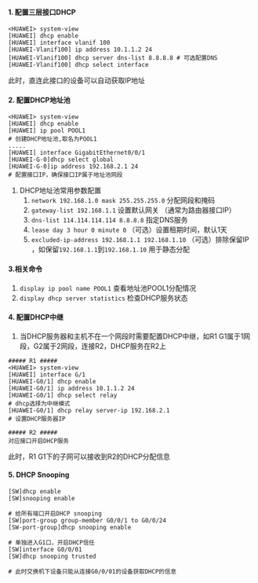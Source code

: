#### 1. 配置三层接口DHCP
```
<HUAWEI> system-view
[HUAWEI] dhcp enable
[HUAWEI] interface vlanif 100
[HUAWEI-Vlanif100] ip address 10.1.1.2 24
[HUAWEI-Vlanif100] dhcp server dns-list 8.8.8.8 # 可选配置DNS
[HUAWEI-Vlanif100] dhcp select interface
```
此时，直连此接口的设备可以自动获取IP地址

#### 2. 配置DHCP地址池
```
<HUAWEI> system-view
[HUAWEI] dhcp enable
[HUAWEI] ip pool POOL1
# 创建DHCP地址池,取名为POOL1
.....
[HUAWEI] interface GigabitEthernet0/0/1
[HUAWEI-G-0]dhcp select global
[HUAWEI-G-0]ip address 192.168.2.1 24
# 配置接口IP，确保接口IP属于地址池网段
```
1. DHCP地址池常用参数配置
	1. `network 192.168.1.0 mask 255.255.255.0` 分配网段和掩码
	2. `gateway-list 192.168.1.1` 设置默认网关 （通常为路由器接口IP）
	3. `dns-list 114.114.114.114 8.8.8.8` 指定DNS服务
	4. `lease day 3 hour 0 minute 0` （可选）设置租期时间，默认1天
	5. `excluded-ip-address 192.168.1.1 192.168.1.10` （可选）排除保留IP ，如保留`192.168.1.1`到`192.168.1.10` 用于静态分配

#### 3.相关命令
1. `display ip pool name POOL1` 查看地址池POOL1分配情况
2. `display dhcp server statistics` 检查DHCP服务状态

#### 4. 配置DHCP中继
1. 当DHCP服务器和主机不在一个网段时需要配置DHCP中继，如R1 G1属于1网段，G2属于2网段，连接R2，DHCP服务在R2上

```
##### R1 #####
<HUAWEI> system-view
[HUAWEI] interface G/1
[HUAWEI-G0/1] dhcp enable
[HUAWEI-G0/1] ip address 10.1.1.2 24
[HUAWEI-G0/1] dhcp select relay
# dhcp选择为中继模式
[HUAWEI-G0/1] dhcp relay server-ip 192.168.2.1
# 设置DHCP服务器IP

##### R2 #####
对应接口开启DHCP服务
```

此时，R1 G1下的子网可以接收到R2的DHCP分配信息

#### 5. DHCP Snooping
```
[SW]dhcp enable
[SW]snooping enable

# 给所有端口开启DHCP snooping
[SW]port-group group-member G0/0/1 to G0/0/24
[SW-port-group]dhcp snooping enable 

# 单独进入G1口，开启DHCP信任
[SW]interface G0/0/01
[SW]dhcp snooping trusted 

# 此时交换机下设备只能从连接G0/0/01的设备获取DHCP的信息
```